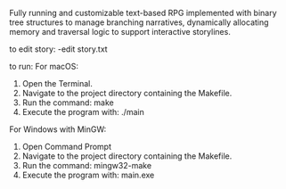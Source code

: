 Fully running and customizable text-based RPG implemented with binary tree structures to manage branching narratives, 
dynamically allocating memory and traversal logic to support interactive storylines.

to edit story:
-edit story.txt

to run:
For macOS:
1. Open the Terminal.
2. Navigate to the project directory containing the Makefile.
3. Run the command: make
4. Execute the program with: ./main

For Windows with MinGW:
1. Open Command Prompt
2. Navigate to the project directory containing the Makefile.
3. Run the command: mingw32-make
4. Execute the program with: main.exe

